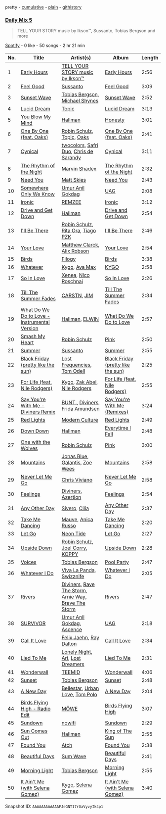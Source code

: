 pretty - [cumulative](/playlists/cumulative/37i9dQZF1E35783e1v1tLq.md) - [plain](/playlists/plain/37i9dQZF1E35783e1v1tLq) - [githistory](https://github.githistory.xyz/mdn522/spotify-playlist-archive/blob/main/playlists/plain/37i9dQZF1E35783e1v1tLq)

### [Daily Mix 5](https://open.spotify.com/playlist/37i9dQZF1E35783e1v1tLq)

> TELL YOUR STORY music by Ikson™, Sussanto, Tobias Bergson and more

[Spotify](https://open.spotify.com/user/spotify) - 0 like - 50 songs - 2 hr 21 min

| No. | Title | Artist(s) | Album | Length |
|---|---|---|---|---|
| 1 | [Early Hours](https://open.spotify.com/track/6qhqMdb1YfN1jzlOhFfHdH) | [TELL YOUR STORY music by Ikson™](https://open.spotify.com/artist/1nJGnf3lzw1sC34D6P8i4I) | [Early Hours](https://open.spotify.com/album/58tyv1PWnz2zpO9xWRj7Q4) | 2:56 |
| 2 | [Feel Good](https://open.spotify.com/track/0tHktnwfi9cuLLsGzGVE5Z) | [Sussanto](https://open.spotify.com/artist/5JVgXMNYmtoUUOYWRbE3Wy) | [Feel Good](https://open.spotify.com/album/1CqMWHJNGroyG2X4IJqNYV) | 3:09 |
| 3 | [Sunset Wave](https://open.spotify.com/track/3kD8Ed75AXHuzNmny7BUiO) | [Tobias Bergson](https://open.spotify.com/artist/0OaBO8SytZzvzAO3NOWiv3), [Michael Shynes](https://open.spotify.com/artist/1hoLjrdiXJoP9abACQNgx3) | [Sunset Wave](https://open.spotify.com/album/6g6IczQEJIyuG8QVKLEg6k) | 2:52 |
| 4 | [Lucid Dream](https://open.spotify.com/track/3fXy7UkU64qm5ezMBf0CTh) | [Topic](https://open.spotify.com/artist/0u6GtibW46tFX7koQ6uNJZ) | [Lucid Dream](https://open.spotify.com/album/2KTqJJVzXUalakSm6HcTdA) | 3:13 |
| 5 | [You Blow My Mind](https://open.spotify.com/track/3HR6iv54AFQEWcPQxDOXjp) | [Hallman](https://open.spotify.com/artist/6lQbKezHkug0aJSkAjYYO5) | [Honesty](https://open.spotify.com/album/3g86rkRpDHUGUtafrrVA4r) | 3:01 |
| 6 | [One By One \(feat\. Oaks\)](https://open.spotify.com/track/2D1P2Y9RUxZW2Ch9A1rwHA) | [Robin Schulz](https://open.spotify.com/artist/3t5xRXzsuZmMDkQzgOX35S), [Topic](https://open.spotify.com/artist/0u6GtibW46tFX7koQ6uNJZ), [Oaks](https://open.spotify.com/artist/1X2sRzO3K7Uvry9JWbG2iO) | [One By One \(feat\. Oaks\)](https://open.spotify.com/album/0RkpyjWCTL4fkYUNSSbjwF) | 2:41 |
| 7 | [Cynical](https://open.spotify.com/track/4fLnoXqsxHZFvGKppc7kCr) | [twocolors](https://open.spotify.com/artist/7ACEUD7UsmmXrnj4OLt8f9), [Safri Duo](https://open.spotify.com/artist/2UOx6w3eHpPKc3RBnNV3Rl), [Chris de Sarandy](https://open.spotify.com/artist/3xAB6KlDT1mrv1y74c3H3X) | [Cynical](https://open.spotify.com/album/4vkCsDg2I4j0vo2lpBgiWa) | 3:11 |
| 8 | [The Rhythm of the Night](https://open.spotify.com/track/4pU6bQBEpXp11tUfJXClKt) | [Marvin Shadex](https://open.spotify.com/artist/1vzUnGYSfbkAz4HAsbAnph) | [The Rhythm of the Night](https://open.spotify.com/album/616mDpvok7J18URDUpZDZ7) | 2:32 |
| 9 | [Need You](https://open.spotify.com/track/51LSDqeMdRs6Rgqn3qzfE2) | [Matt Skies](https://open.spotify.com/artist/5JTSx5Er9t8MiZ0VyJsJKk) | [Need You](https://open.spotify.com/album/18ENGHlDjjYYgWpN7uygIj) | 2:43 |
| 10 | [Somewhere Only We Know](https://open.spotify.com/track/3ZdonRSIema00XbpqGWVLJ) | [Umur Anil Gokdag](https://open.spotify.com/artist/6TE5uKxtwtgJ2kcUNRhzJP) | [UAG](https://open.spotify.com/album/6xko2pJwfeUJFMma9it2wH) | 2:08 |
| 11 | [Ironic](https://open.spotify.com/track/2HsnvYQhyOmpAxuRR6FukW) | [REMZEE](https://open.spotify.com/artist/6gAYar2baG9UtIJIMR61lQ) | [Ironic](https://open.spotify.com/album/0JouxoyBpoisJjaWvczVUq) | 3:12 |
| 12 | [Drive and Get Down](https://open.spotify.com/track/075hDJMUGL0JoPpHw385iU) | [Hallman](https://open.spotify.com/artist/6lQbKezHkug0aJSkAjYYO5) | [Drive and Get Down](https://open.spotify.com/album/6eE4Z5VF2Qh3URCiMlYtWV) | 2:54 |
| 13 | [I'll Be There](https://open.spotify.com/track/0JwXH0xA7o7HUfVfyFh1H6) | [Robin Schulz](https://open.spotify.com/artist/3t5xRXzsuZmMDkQzgOX35S), [Rita Ora](https://open.spotify.com/artist/5CCwRZC6euC8Odo6y9X8jr), [Tiago PZK](https://open.spotify.com/artist/5Y3MV9DZ0d87NnVm56qSY1) | [I'll Be There](https://open.spotify.com/album/0fO4oE2tNqegemqaq8byqQ) | 2:46 |
| 14 | [Your Love](https://open.spotify.com/track/0k45s3QMbBO3Lqnu9iZzJJ) | [Matthew Clarck](https://open.spotify.com/artist/4JD632vNxYlpgpQOBmJ8co), [Alix Robson](https://open.spotify.com/artist/79GdQ9zaVZKtAIe5XSItbT) | [Your Love](https://open.spotify.com/album/1KEm4BTKUaaKhkkTT1SJrF) | 2:54 |
| 15 | [Birds](https://open.spotify.com/track/2wPeuzpuc75XEx04dKwuG1) | [Filogy](https://open.spotify.com/artist/3O6xEaGWnalrlF4zZKcoTN) | [Birds](https://open.spotify.com/album/5aU0oNWEI3FLCxdQePYKTl) | 3:38 |
| 16 | [Whatever](https://open.spotify.com/track/4rTPLtqJxa4UtCBkdMwSp6) | [Kygo](https://open.spotify.com/artist/23fqKkggKUBHNkbKtXEls4), [Ava Max](https://open.spotify.com/artist/4npEfmQ6YuiwW1GpUmaq3F) | [KYGO](https://open.spotify.com/album/5BrjR0P59l9SsbODztqs3q) | 2:58 |
| 17 | [So In Love](https://open.spotify.com/track/1mAaYIcgOR8Foky1saBI6u) | [Xenea](https://open.spotify.com/artist/6uj4h2viv2rNRNFYHbZ30x), [Nico Roschnai](https://open.spotify.com/artist/6iRLwFSaquEZ3L4Dwz05vW) | [So In Love](https://open.spotify.com/album/6g09WWBihPiC0R8sPpvILN) | 2:26 |
| 18 | [Till The Summer Fades](https://open.spotify.com/track/1OGwgCtcjVJQAbZvVChEZF) | [CARSTN](https://open.spotify.com/artist/3Wb1mXnd1hXkGwys5m54YC), [JIM](https://open.spotify.com/artist/5ahYpnzCN3IMzBCFqwnKfr) | [Till The Summer Fades](https://open.spotify.com/album/7uRqoPcaqkP89JLtHhdtUi) | 2:34 |
| 19 | [What Do We Do to Love \- Instrumental Version](https://open.spotify.com/track/6bnhbZLGMAu9zYrfeKk35F) | [Hallman](https://open.spotify.com/artist/6lQbKezHkug0aJSkAjYYO5), [ELWIN](https://open.spotify.com/artist/10S05PcIDD0jYe0GTS1272) | [What Do We Do to Love](https://open.spotify.com/album/40lHJ587Apo5Rw1wl6Vn9N) | 2:57 |
| 20 | [Smash My Heart](https://open.spotify.com/track/4f9iU6U8XBqlzZyoEHirXS) | [Robin Schulz](https://open.spotify.com/artist/3t5xRXzsuZmMDkQzgOX35S) | [Pink](https://open.spotify.com/album/2RfJhw7ge51dinrgOe6gSL) | 2:50 |
| 21 | [Summer](https://open.spotify.com/track/1IsjZVL9sOID3AWMVrAHNY) | [Sussanto](https://open.spotify.com/artist/5JVgXMNYmtoUUOYWRbE3Wy) | [Summer](https://open.spotify.com/album/6CN0sYD5WpkOxUjqXtCb5a) | 2:55 |
| 22 | [Black Friday \(pretty like the sun\)](https://open.spotify.com/track/4MSj19TwYBLgDFj3ddEeco) | [Lost Frequencies](https://open.spotify.com/artist/7f5Zgnp2spUuuzKplmRkt7), [Tom Odell](https://open.spotify.com/artist/2txHhyCwHjUEpJjWrEyqyX) | [Black Friday \(pretty like the sun\)](https://open.spotify.com/album/4CAe3r1nsTTAjGcWqGZbAr) | 2:25 |
| 23 | [For Life \(feat\. Nile Rodgers\)](https://open.spotify.com/track/4QfikoJtCEiOj7G5R9m3sP) | [Kygo](https://open.spotify.com/artist/23fqKkggKUBHNkbKtXEls4), [Zak Abel](https://open.spotify.com/artist/6Gk5hoM7eW8NSCYhICMDHw), [Nile Rodgers](https://open.spotify.com/artist/3yDIp0kaq9EFKe07X1X2rz) | [For Life \(feat\. Nile Rodgers\)](https://open.spotify.com/album/2Cqf3izEp75CqTKgul5Mi1) | 2:55 |
| 24 | [Say You're With Me \- Diviners Remix](https://open.spotify.com/track/14BlS31TU1WzUW0rrEpDGq) | [BUNT.](https://open.spotify.com/artist/2CpLIMBoE2ZzyY3ZBCRZ7j), [Diviners](https://open.spotify.com/artist/22lnnGKlaDxk8sfzCNRJuA), [Frida Amundsen](https://open.spotify.com/artist/7bWpniIKlAHKaXyn3BFPlr) | [Say You're With Me \(Remixes\)](https://open.spotify.com/album/1ywzIjv4Q6qxd1XtKcNS7F) | 3:24 |
| 25 | [Red Lights](https://open.spotify.com/track/6ZkWZ39oHQqU2VY4dXA6To) | [Modern Culture](https://open.spotify.com/artist/0Z7fLEbrUz9oFSh6sQTDAp) | [Red Lights](https://open.spotify.com/album/1hPLRUfnpjvpRaA8hOU2jP) | 2:49 |
| 26 | [Down Down](https://open.spotify.com/track/0K4Rh8Fmh9PxNEdtVFqPbn) | [Hallman](https://open.spotify.com/artist/6lQbKezHkug0aJSkAjYYO5) | [Everytime I Fall](https://open.spotify.com/album/44vHgCbFKuKnHzB7q9GnQX) | 2:48 |
| 27 | [One with the Wolves](https://open.spotify.com/track/0X1KsfG08N1K8brMqGXEXv) | [Robin Schulz](https://open.spotify.com/artist/3t5xRXzsuZmMDkQzgOX35S) | [Pink](https://open.spotify.com/album/2RfJhw7ge51dinrgOe6gSL) | 3:00 |
| 28 | [Mountains](https://open.spotify.com/track/5JqTe36RFGJ1wdYBma0cZ7) | [Jonas Blue](https://open.spotify.com/artist/1HBjj22wzbscIZ9sEb5dyf), [Galantis](https://open.spotify.com/artist/4sTQVOfp9vEMCemLw50sbu), [Zoe Wees](https://open.spotify.com/artist/03d2mJXSMtuPI0nIvLnhoS) | [Mountains](https://open.spotify.com/album/2pgyKAkm9xy1CtxjLusURR) | 2:58 |
| 29 | [Never Let Me Go](https://open.spotify.com/track/1O09IOooelgNyxS38M928T) | [Chris Viviano](https://open.spotify.com/artist/2ikGf53xbNItQFKMrmjNDo) | [Never Let Me Go](https://open.spotify.com/album/6lD0Ft2kf7DG3mEnYkqpsG) | 2:58 |
| 30 | [Feelings](https://open.spotify.com/track/7wUW5qYK19RlL6ljqDbc5x) | [Diviners](https://open.spotify.com/artist/22lnnGKlaDxk8sfzCNRJuA), [Azertion](https://open.spotify.com/artist/2UsZKeB2olmMd3wAUxRC6G) | [Feelings](https://open.spotify.com/album/6bgdgylfzmjqqeV8ztYoR5) | 2:54 |
| 31 | [Any Other Day](https://open.spotify.com/track/0VCgKW2Ofd8prwg5EiXb3Y) | [Sivero](https://open.spotify.com/artist/0QgXMWhEvffZRMma292j8n), [Cilia](https://open.spotify.com/artist/4RngVrYqhqVlLdX6c23WxL) | [Any Other Day](https://open.spotify.com/album/7zC2HMYIxT3o5L2vaEbW8i) | 2:37 |
| 32 | [Take Me Dancing](https://open.spotify.com/track/7J9SWm2yp6mDmbM4ESRCAQ) | [Mauve](https://open.spotify.com/artist/4H6XYH7PhoJXhD45W93wkh), [Anica Russo](https://open.spotify.com/artist/7sosL0rffvNlG2SE0fyZJX) | [Take Me Dancing](https://open.spotify.com/album/64snBfHq3EKNdDDxTJmB4b) | 2:20 |
| 33 | [Let Go](https://open.spotify.com/track/7bL9uGTNLE1SAHQUAjHne5) | [Neon Tide](https://open.spotify.com/artist/1ElV1LPQsKmt6kuUjIBdHG) | [Let Go](https://open.spotify.com/album/4Ohgxiq4JfLHNaVbr5dtgV) | 2:27 |
| 34 | [Upside Down](https://open.spotify.com/track/67xGM8XQ3U4GCpSTr5XN9s) | [Robin Schulz](https://open.spotify.com/artist/3t5xRXzsuZmMDkQzgOX35S), [Joel Corry](https://open.spotify.com/artist/6DgP9otnZw5z6daOntINxp), [KOPPY](https://open.spotify.com/artist/5SfqIMwBJ7wD419vvb33mO) | [Upside Down](https://open.spotify.com/album/7d9ysVySNJRc1xAYX63ts9) | 2:28 |
| 35 | [Voices](https://open.spotify.com/track/3OhbKriIb52oPlq7wdNMzz) | [Tobias Bergson](https://open.spotify.com/artist/0OaBO8SytZzvzAO3NOWiv3) | [Pool Party](https://open.spotify.com/album/2QwQy5RBIZoagRPUOpmAwe) | 2:47 |
| 36 | [Whatever I Do](https://open.spotify.com/track/0HCUe9ixxhSQUW01og6CNr) | [Viva La Panda](https://open.spotify.com/artist/5SZUMeZ1O9tcgkSkkx1dFy), [Swizznife](https://open.spotify.com/artist/4OB8hmrCayrQknTkqJH20a) | [Whatever I Do](https://open.spotify.com/album/3N2mz6xKAl4xEk3yVEmTMC) | 2:05 |
| 37 | [Rivers](https://open.spotify.com/track/0lkygqhrrxLn4bbHMiNv9m) | [Diviners](https://open.spotify.com/artist/22lnnGKlaDxk8sfzCNRJuA), [Rave The Storm](https://open.spotify.com/artist/3QTfWGqj5EJ029w8ExpOli), [Arnie Way](https://open.spotify.com/artist/5cHBng7fvXk2Ea8UcyR5ct), [Brave The Storm](https://open.spotify.com/artist/6DPd6AkhKbj2qYKHULOU77) | [Rivers](https://open.spotify.com/album/0t5QVCJE5oTgwbWAe8Wvri) | 2:47 |
| 38 | [SURVIVOR](https://open.spotify.com/track/0n5jqofn0uTFr7oYzW7D5D) | [Umur Anil Gokdag](https://open.spotify.com/artist/6TE5uKxtwtgJ2kcUNRhzJP), [Ascence](https://open.spotify.com/artist/4nE5XDjvi5Gd4XbVnHGjnE) | [UAG](https://open.spotify.com/album/6xko2pJwfeUJFMma9it2wH) | 2:18 |
| 39 | [Call It Love](https://open.spotify.com/track/5YdnOm5990Kfq1Jodws98B) | [Felix Jaehn](https://open.spotify.com/artist/4bL2B6hmLlMWnUEZnorEtG), [Ray Dalton](https://open.spotify.com/artist/4e0nWw2r4BoQSKPQ2zpU13) | [Call It Love](https://open.spotify.com/album/5c3YGhnf058Op4YviM73wn) | 2:34 |
| 40 | [Lied To Me](https://open.spotify.com/track/5dO6eoFYVSkqtIcwIIAWr5) | [Lonely Night](https://open.spotify.com/artist/5z7pjN7SUEN8nZFOO4MWhx), [Ari](https://open.spotify.com/artist/0V1Q4k9X1xSKiF9JVzRof1), [Lost Dreamers](https://open.spotify.com/artist/19jOvlXvoXs2Crt2RJ0R9B) | [Lied To Me](https://open.spotify.com/album/4AXoL7a5TPU6rktqwBeBgU) | 2:31 |
| 41 | [Wonderwall](https://open.spotify.com/track/4sigEqg7SMeZsn8haXoloU) | [TEEMID](https://open.spotify.com/artist/6zGCrS2y63IEUJfyn9Bpuc) | [Wonderwall](https://open.spotify.com/album/05UF2efu1b171BiCLMJlCF) | 4:06 |
| 42 | [Sunset](https://open.spotify.com/track/5qbp5IVu2YjM4Zt3r1xXnD) | [Tobias Bergson](https://open.spotify.com/artist/0OaBO8SytZzvzAO3NOWiv3) | [Sunset](https://open.spotify.com/album/2E3gsg5ePaW7A4vrX2hm3E) | 2:48 |
| 43 | [A New Day](https://open.spotify.com/track/2K8lk9eDCxC9qKsiTrxTyz) | [Bellestar](https://open.spotify.com/artist/004F88I7EWH54o9jNfUbEn), [Urban Love](https://open.spotify.com/artist/6sZREHX9XWWC5van5XX6Q7), [Tom Polo](https://open.spotify.com/artist/3QSfc9ujwQnb254isTp4VK) | [A New Day](https://open.spotify.com/album/7j15f1FV6z1FIVDwQr9Vm8) | 2:04 |
| 44 | [Birds Flying High \- Radio Edit](https://open.spotify.com/track/4IjkbMn06CkqRLhbMKbx6J) | [MÖWE](https://open.spotify.com/artist/4S8NmgM7oJ188sKp1waZpy) | [Birds Flying High](https://open.spotify.com/album/2SSUukqcHHOkpmWunVX3fm) | 3:07 |
| 45 | [Sundown](https://open.spotify.com/track/07GHJiyxs9nbOUXuo33DEp) | [nowifi](https://open.spotify.com/artist/5wxw2CQKTIOSkPFJbTYVzl) | [Sundown](https://open.spotify.com/album/56WWOnVnKXVIPOww1TGvk0) | 2:29 |
| 46 | [Sun Comes Out](https://open.spotify.com/track/4wfJt0r7lGcC8Fd28Wkr4f) | [Hallman](https://open.spotify.com/artist/6lQbKezHkug0aJSkAjYYO5) | [King of The Sun](https://open.spotify.com/album/6NJIYxgReCiiCxN1AzbE0g) | 2:55 |
| 47 | [Found You](https://open.spotify.com/track/3kyNj2IhnsCW4wyoMSDeF6) | [Atch](https://open.spotify.com/artist/1RXmgjI1slIFaZZHN0Q22V) | [Found You](https://open.spotify.com/album/2dKfPgyJ25jQVBoylSmeNU) | 2:38 |
| 48 | [Beautiful Days](https://open.spotify.com/track/139kZittMr5YJ3MTKXIRYe) | [Sum Wave](https://open.spotify.com/artist/0bfdnPaHczaQt6tYe8J4Ci) | [Beautiful Days](https://open.spotify.com/album/70njo1CAvDzq34gSFLv4GX) | 2:41 |
| 49 | [Morning Light](https://open.spotify.com/track/70rKXJX8km6eanWyXfft6D) | [Tobias Bergson](https://open.spotify.com/artist/0OaBO8SytZzvzAO3NOWiv3) | [Morning Light](https://open.spotify.com/album/6cQic8ZQ3UTqJzv1CBj67N) | 2:55 |
| 50 | [It Ain't Me \(with Selena Gomez\)](https://open.spotify.com/track/3eR23VReFzcdmS7TYCrhCe) | [Kygo](https://open.spotify.com/artist/23fqKkggKUBHNkbKtXEls4), [Selena Gomez](https://open.spotify.com/artist/0C8ZW7ezQVs4URX5aX7Kqx) | [It Ain't Me \(with Selena Gomez\)](https://open.spotify.com/album/0IUCAsckpNyV4wHKIHQawC) | 3:40 |

Snapshot ID: `AAAAAAAAAAAAFJeGNT17rGaVyvyIk4p1`
